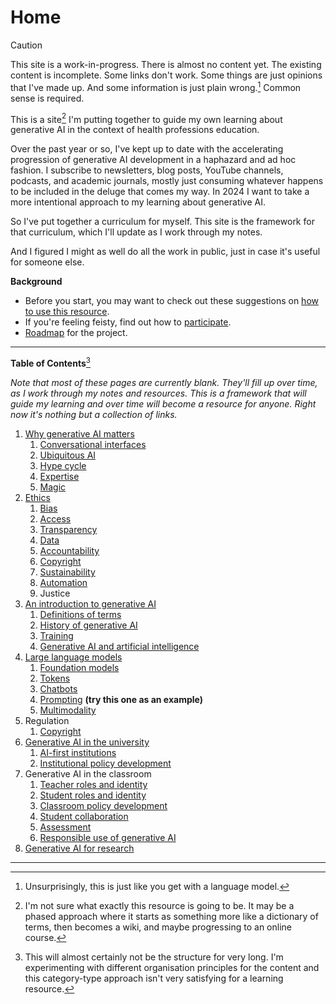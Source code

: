 # Home

> [!Caution]
> This site is a work-in-progress. There is almost no content yet. The existing content is incomplete. Some links don't work. Some things are just opinions that I've made up. And some information is just plain wrong.[^1] Common sense is required.

This is a site[^2] I'm putting together to guide my own learning about generative AI in the context of health professions education.

Over the past year or so, I've kept up to date with the accelerating progression of generative AI development in a haphazard and ad hoc fashion. I subscribe to newsletters, blog posts, YouTube channels, podcasts, and academic journals, mostly just consuming whatever happens to be included in the deluge that comes my way. In 2024 I want to take a more intentional approach to my learning about generative AI.

So I've put together a curriculum for myself. This site is the framework for that curriculum, which I'll update as I work through my notes.

And I figured I might as well do all the work in public, just in case it's useful for someone else.

**Background**

- Before you start, you may want to check out these suggestions on [how to use this resource](./how.md).
- If you're feeling feisty, find out how to [participate](./participate.md).
- [Roadmap](./roadmap.md) for the project.

---

**Table of Contents**[^3]

*Note that most of these pages are currently blank. They'll fill up over time, as I work through my notes and resources. This is a framework that will guide my learning and over time will become a resource for anyone. Right now it's nothing but a collection of links.*

1. [Why generative AI matters](./matters.md)
	1. [Conversational interfaces](./conversational-ui.md)
	2. [Ubiquitous AI](./ubiquitous.md)
	3. [Hype cycle](./hype.md)
	4. [Expertise](./expertise.md)
	5. [Magic](./magic.md)
2. [Ethics](ethics.md)
	1. [Bias](./bias)
	2. [Access](./access.md)
	3. [Transparency](./transparency)
	4. [Data](./data.md)
	5. [Accountability](./accountability.md)
	6. [Copyright](./copyright.md)
	7. [Sustainability](./sustainability.md)
	8. [Automation](./automation.md)
	9. Justice
3. [An introduction to generative AI](./introduction.md)
	1. [Definitions of terms](./definitions.md)
	2. [History of generative AI](./history.md)
	3. [Training](./training.md)
	4. [Generative AI and artificial intelligence](ai.md)
4. [Large language models](./llms.md)
	1. [Foundation models](./foundation.md)
	2. [Tokens](./tokens.md)
	3. [Chatbots](./chatbots.md)
	4. [Prompting](./prompting.md) **(try this one as an example)**
	5. [Multimodality](./multimodality.md)
5. Regulation
   1. [Copyright](./copyright.md)
6. [Generative AI in the university](./university.md)
	1. [AI-first institutions](./ai-first.md)
	2. [Institutional policy development](./institutional-policy.md)
7. Generative AI in the classroom
	1. [Teacher roles and identity](./teacher-roles.md)
	2. [Student roles and identity](./student-roles.md)
	3. [Classroom policy development](./classroom-policy.md)
	4. [Student collaboration](./student-collaboration.md)
	5. [Assessment](./assessment.md)
	6. [Responsible use of generative AI](./responsible.md)
8. [Generative AI for research](./research.md)

---

[^1]: Unsurprisingly, this is just like you get with a language model.
[^2]: I'm not sure what exactly this resource is going to be. It may be a phased approach where it starts as something more like a dictionary of terms, then becomes a wiki, and maybe progressing to an online course.
[^3]: This will almost certainly not be the structure for very long. I'm experimenting with different organisation principles for the content and this category-type approach isn't very satisfying for a learning resource.